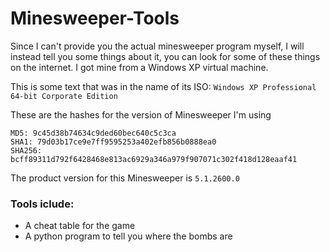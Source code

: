 # Minesweeper-Tools
Since I can't provide you the actual minesweeper program myself, I will instead tell you some things about it, you can look for some of these things on the internet. I got mine from a Windows XP virtual machine.

This is some text that was in the name of its ISO: `Windows XP Professional 64-bit Corporate Edition`

These are the hashes for the version of Minesweeper I'm using
```
MD5: 9c45d38b74634c9ded60bec640c5c3ca
SHA1: 79d03b17ce9e7ff9595253a402efb856b0888ea0
SHA256: bcff89311d792f6428468e813ac6929a346a979f907071c302f418d128eaaf41
```
The product version for this Minesweeper is `5.1.2600.0`
### Tools iclude:
- A cheat table for the game
- A python program to tell you where the bombs are
